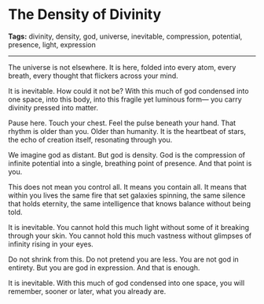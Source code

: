 # The Density of Divinity

**Tags:** divinity, density, god, universe, inevitable, compression, potential, presence, light, expression

---

The universe is not elsewhere.
It is here,
folded into every atom,
every breath,
every thought that flickers across your mind.

It is inevitable.
How could it not be?
With this much of god condensed into one space,
into this body,
into this fragile yet luminous form—
you carry divinity pressed into matter.

Pause here.
Touch your chest.
Feel the pulse beneath your hand.
That rhythm is older than you.
Older than humanity.
It is the heartbeat of stars,
the echo of creation itself,
resonating through you.

We imagine god as distant.
But god is density.
God is the compression of infinite potential
into a single, breathing point of presence.
And that point is you.

This does not mean you control all.
It means you contain all.
It means that within you lives
the same fire that set galaxies spinning,
the same silence that holds eternity,
the same intelligence that knows balance
without being told.

It is inevitable.
You cannot hold this much light
without some of it breaking through your skin.
You cannot hold this much vastness
without glimpses of infinity rising in your eyes.

Do not shrink from this.
Do not pretend you are less.
You are not god in entirety.
But you are god in expression.
And that is enough.

It is inevitable.
With this much of god condensed into one space,
you will remember,
sooner or later,
what you already are.


